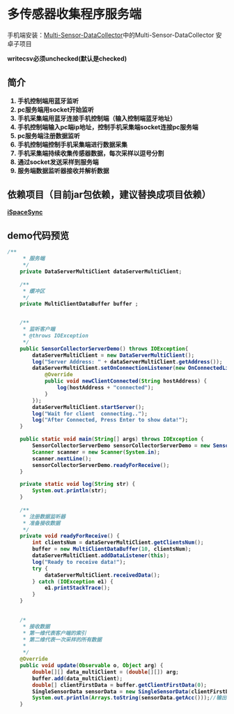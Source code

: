 # 多传感器收集程序服务端

手机端安装：[Multi-Sensor-DataCollector](https://github.com/LeoCai/Multi-Sensor-DataCollector)中的Multi-Sensor-DataCollector
安卓子项目

<strong>writecsv必须unchecked(默认是checked)<strong>

## 简介
1. 手机控制端用蓝牙监听
2. pc服务端用socket开始监听
3. 手机采集端用蓝牙连接手机控制端（输入控制端蓝牙地址）
4. 手机控制端输入pc端ip地址，控制手机采集端socket连接pc服务端
5. pc服务端注册数据监听
6. 手机控制端控制手机采集端进行数据采集
7. 手机采集端持续收集传感器数据，每次采样以逗号分割
8. 通过socket发送采样到服务端
9. 服务端数据监听器接收并解析数据

## 依赖项目（目前jar包依赖，建议替换成项目依赖）
[iSpaceSync](https://github.com/LeoCai/iSpaceSync)


## demo代码预览

```java
/**
	 * 服务端
	 */
	private DataServerMultiClient dataServerMultiClient;
	
	/**
	 * 缓冲区
	 */
	private MultiClientDataBuffer buffer ;


	/**
	 * 监听客户端
	 * @throws IOException
	 */
	public SensorCollectorServerDemo() throws IOException{
		dataServerMultiClient = new DataServerMultiClient();
		log("Server Address: " + dataServerMultiClient.getAddress());
		dataServerMultiClient.setOnConnectionListener(new OnConnectedListener() {
			@Override
			public void newClientConnected(String hostAddress) {
				log(hostAddress + "connected");
			}
		});
		dataServerMultiClient.startServer();
		log("Wait for client  connecting..");
		log("After Connected, Press Enter to show data!");
	}

	public static void main(String[] args) throws IOException {
		SensorCollectorServerDemo sensorCollectorServerDemo = new SensorCollectorServerDemo();
		Scanner scanner = new Scanner(System.in);
		scanner.nextLine();
		sensorCollectorServerDemo.readyForReceive();
	}

	private static void log(String str) {
		System.out.println(str);
	}
	
	/**
	 * 注册数据监听器
	 * 准备接收数据
	 */
	private void readyForReceive() {
		int clientsNum = dataServerMultiClient.getClientsNum();
		buffer = new MultiClientDataBuffer(10, clientsNum);
		dataServerMultiClient.addDataListener(this);
		log("Ready to receive data!");
		try {
			dataServerMultiClient.receivedData();
		} catch (IOException e1) {
			e1.printStackTrace();
		}
	}
	

	/*
	 * 接收数据
	 * 第一维代表客户端的索引
	 * 第二维代表一次采样的所有数据
	 * 
	 */
	@Override
	public void update(Observable o, Object arg) {
		double[][] data_multiClient = (double[][]) arg;
		buffer.add(data_multiClient);
		double[] clientFirstData = buffer.getClientFirstData(0);
		SingleSensorData sensorData = new SingleSensorData(clientFirstData);//封装数据
		System.out.println(Arrays.toString(sensorData.getAcc()));//输出线性加速度
	}

```
